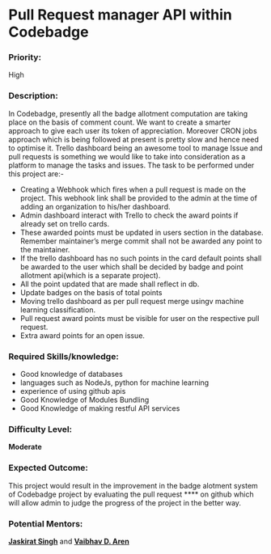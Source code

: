 # Pull Request manager API  within Codebadge

### **Priority:**

High

### **Description:**

In Codebadge, presently all the badge allotment computation are taking place on the basis of comment count. We want to create a smarter approach to give each user its token of appreciation. Moreover CRON jobs approach which is being followed at present is pretty slow and hence need to optimise it. Trello dashboard being an awesome tool to manage Issue and pull requests is something we would like to take into consideration as a platform to manage the tasks and issues. The task to be performed under this project are:-

* Creating a Webhook which fires when a pull request is made on the project. This webhook link shall be provided to the admin at the time of adding an organization to his/her dashboard.
* Admin dashboard interact with Trello to check the award points if already set on trello cards.
* These awarded points must be updated in users section in the database. Remember maintainer’s merge commit shall not be awarded any point to the maintainer.
* If the trello dashboard has no such points in the card default points shall be awarded to the user which shall be decided by badge and point allotment api\(which is a separate project\).
* All the point updated that are made shall reflect in db.
* Update badges on the basis of total points
* Moving trello dashboard as per pull request merge usingv machine learning classification.
* Pull request award points must be visible for user on the respective pull request.
* Extra award points for an open issue.

### **Required Skills/knowledge:**

* Good knowledge of databases
* languages such as NodeJs, python for machine learning
* experience of using github apis
* Good Knowledge of Modules Bundling
* Good Knowledge of making restful API services

### **Difficulty Level:** 

**Moderate**

### Expected Outcome:

This project would result in the improvement in the badge alotment system of Codebadge project by evaluating the pull request **** on github which will allow admin to judge the progress of the project in the better way.

### **Potential Mentors:**

[**Jaskirat Singh**](https://github.com/jaskirat2000) and [**Vaibhav D. Aren**](https://github.com/vaibhavdaren)

